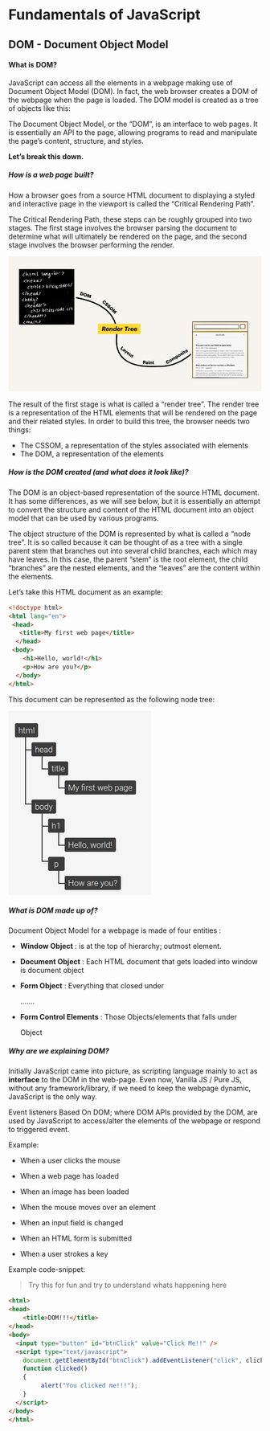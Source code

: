 # Fundamentals of JavaScript

## DOM - Document Object Model


#### What is DOM?

JavaScript can access all the elements in a webpage making use of Document Object Model (DOM). In fact, the web browser 
creates a DOM of the webpage when the page is loaded. The DOM model is created as a tree of objects like this:

The Document Object Model, or the “DOM”, is an interface to web pages. It is essentially an API to the page, allowing 
programs to read and manipulate the page’s content, structure, and styles. 

**Let’s break this down.**

##### How is a web page built?

How a browser goes from a source HTML document to displaying a styled and interactive page in the viewport is called the “Critical Rendering Path”.

The Critical Rendering Path, these steps can be roughly grouped into two stages. The first stage involves the browser parsing the document to determine what will ultimately be rendered on the page, and the second stage involves the browser performing the render.

![dom](../assets/dom.png)


The result of the first stage is what is called a “render tree”. The render tree is a representation of the HTML elements that will be rendered on the page and their related styles. In order to build this tree, the browser needs two things:

- The CSSOM, a representation of the styles associated with elements
- The DOM, a representation of the elements

##### How is the DOM created (and what does it look like)?

The DOM is an object-based representation of the source HTML document. It has some differences, as we will see below, but it is essentially an attempt to convert the structure and content of the HTML document into an object model that can be used by various programs.

The object structure of the DOM is represented by what is called a “node tree”. It is so called because it can be thought of as a tree with a single parent stem that branches out into several child branches, each which may have leaves. In this case, the parent “stem” is the root <html> element, the child “branches” are the nested elements, and the “leaves” are the content within the elements.

Let’s take this HTML document as an example:

```html
<!doctype html>
<html lang="en">
 <head>
   <title>My first web page</title>
  </head>
 <body>
    <h1>Hello, world!</h1>
    <p>How are you?</p>
  </body>
</html>
```

This document can be represented as the following node tree:

![dom-tree](../assets/dom-tree.png)

##### What is DOM made up of?

Document Object Model for a webpage is made of four entities :

- **Window Object** : is at the top of hierarchy; outmost element.

- **Document Object** : Each HTML document that gets loaded into window is document object

- **Form Object** : Everything that closed under <form>.......</form>

- **Form Control Elements** : Those Objects/elements that falls under <form> Object


##### Why are we explaining DOM?

Initially JavaScript came into picture, as scripting language mainly to act as **interface** to the DOM in the web-page. Even now, Vanilla JS / Pure JS, without any framework/library, if we need to keep the webpage dynamic, JavaScript is the only way.


Event listeners Based On DOM; where DOM APIs provided by the DOM, are used by JavaScript to access/alter the elements of the webpage or respond to triggered event.

Example:

- When a user clicks the mouse

- When a web page has loaded

- When an image has been loaded

- When the mouse moves over an element

- When an input field is changed

- When an HTML form is submitted

- When a user strokes a key


Example code-snippet:

> Try this for fun and try to understand whats happening here

```html
<html>
<head>
	<title>DOM!!!</title>
</head>
<body>
  <input type="button" id="btnClick" value="Click Me!!" />
  <script type="text/javascript">
	document.getElementById("btnClick").addEventListener("click", clicked);
    function clicked()
    {
   		 alert("You clicked me!!!");
    }	
  </script>
</body>
</html>
```